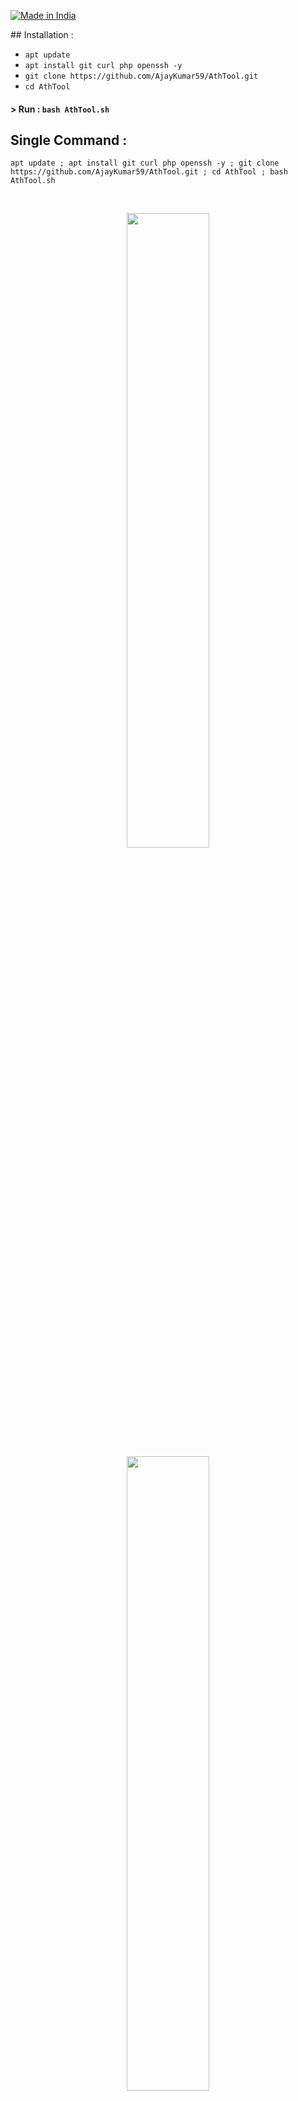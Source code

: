 <p align="left">
<a href="#"><img title="Made in India" src="https://encrypted-tbn0.gstatic.com/images?q=tbn%3AANd9GcTCmqreAqi27sj5Zd9bWsOfC7Dekn8n6_wmWQ&usqp=CAU"></a>
</p>
## Installation :

* `apt update`
* `apt install git curl php openssh -y`
* `git clone https://github.com/AjayKumar59/AthTool.git`
* `cd AthTool`
#### > Run : `bash AthTool.sh`

## Single Command :
```
apt update ; apt install git curl php openssh -y ; git clone https://github.com/AjayKumar59/AthTool.git ; cd AthTool ; bash AthTool.sh
```
<br>
<p align="center">
<img width="51%" src="https://1.bp.blogspot.com/-EhTk6v4Vt0g/X281TS4j8DI/AAAAAAAAAbQ/d6IlLJYDJ7M1yuw7EmRsSycSJYoPwLw4ACLcBGAsYHQ/s1080/IMG_20200926_175958.jpg"/>
<img width="51%" src="https://1.bp.blogspot.com/-bT5-M7Qslns/X281YONQI_I/AAAAAAAAAbY/riflj3szDNUQRDSyyIcl0LHSOqC2JlnYwCLcBGAsYHQ/s1080/IMG_20200926_175944.jpg"/>
</p>
<p align="center">
<img width="60%" scr="https://1.bp.blogspot.com/-WHNE4mDtbq0/X281iN432KI/AAAAAAAAAbg/-PusA4UKpUYTrwIeidpJj-A-R1SQAvCEgCLcBGAsYHQ/s1706/IMG_20200926_175916.jpg "/>
</p>
### <<< If you copy , Then Give me The Credits >>>

## Features :
#### [+] Latest Login Pages !
#### [+] New Instagram Auto Follower Page !
#### [+] 4 Port Forwarding Options !
#### [+] Easy for Beginners !



